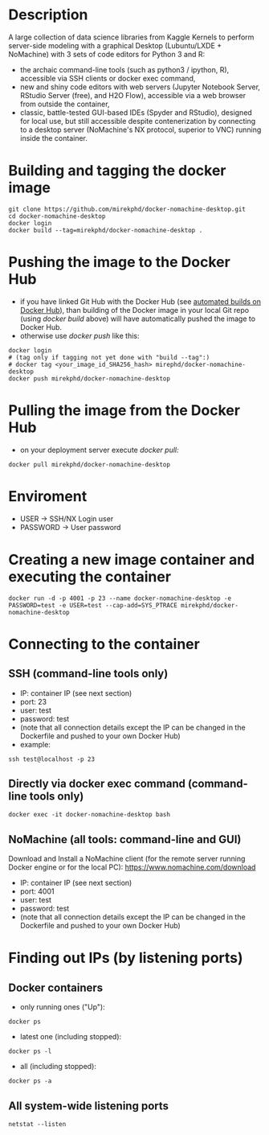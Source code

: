 # Description
A large collection of data science libraries from Kaggle Kernels to perform server-side modeling with a graphical Desktop (Lubuntu/LXDE + NoMachine) with 3 sets of code editors for Python 3 and R: 
- the archaic command-line tools (such as python3 / ipython, R), accessible via SSH clients or docker exec command,
- new and shiny code editors with web servers (Jupyter Notebook Server, RStudio Server (free), and H2O Flow), accessible via a web browser from outside the container,
- classic, battle-tested GUI-based IDEs (Spyder and RStudio), designed for local use, but still accessible despite contenerization by connecting to a desktop server (NoMachine's NX protocol, superior to VNC) running inside the container.

# Building and tagging the docker image
```
git clone https://github.com/mirekphd/docker-nomachine-desktop.git
cd docker-nomachine-desktop
docker login
docker build --tag=mirekphd/docker-nomachine-desktop .
```

# Pushing the image to the Docker Hub
- if you have linked Git Hub with the Docker Hub (see [automated builds on Docker Hub](https://docs.docker.com/docker-hub/builds/)), than building of the Docker image in your local Git repo (using _docker build_ above) will have automatically pushed the image to Docker Hub.
- otherwise use _docker push_ like this:
```
docker login
# (tag only if tagging not yet done with "build --tag":)
# docker tag <your_image_id_SHA256_hash> mirephd/docker-nomachine-desktop
docker push mirekphd/docker-nomachine-desktop
```


# Pulling the image from the Docker Hub
- on your deployment server execute _docker pull:_
```
docker pull mirekphd/docker-nomachine-desktop
```

# Enviroment
- USER -> SSH/NX Login user
- PASSWORD -> User password

# Creating a new image container and executing the container
```
docker run -d -p 4001 -p 23 --name docker-nomachine-desktop -e PASSWORD=test -e USER=test --cap-add=SYS_PTRACE mirekphd/docker-nomachine-desktop
```

# Connecting to the container

## SSH (command-line tools only)
- IP: container IP (see next section)
- port: 23
- user: test 
- password: test 
- (note that all connection details except the IP can be changed in the Dockerfile and pushed to your own Docker Hub)
- example:
```
ssh test@localhost -p 23	
```

## Directly via docker exec command (command-line tools only)
```
docker exec -it docker-nomachine-desktop bash
```

## NoMachine (all tools: command-line and GUI)

Download and Install a NoMachine client (for the remote server running Docker engine or for the local PC): 
https://www.nomachine.com/download

- IP: container IP (see next section)
- port: 4001
- user: test
- password: test
- (note that all connection details except the IP can be changed in the Dockerfile and pushed to your own Docker Hub)

# Finding out IPs (by listening ports)
## Docker containers
- only running ones ("Up"):
```
docker ps
```
- latest one (including stopped):
```
docker ps -l
```
- all (including stopped):
```
docker ps -a 
```
## All system-wide listening ports
```
netstat --listen
```


